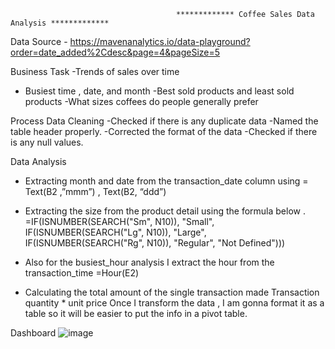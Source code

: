                                          ************* Coffee Sales Data Analysis *************

Data Source - https://mavenanalytics.io/data-playground?order=date_added%2Cdesc&page=4&pageSize=5

Business Task 
-Trends of sales over time 
- Busiest time , date, and month 
-Best sold products and least sold products
-What sizes coffees do people generally prefer

Process 
Data Cleaning 
-Checked if there is any duplicate data 
-Named the table header properly.
-Corrected the format of the data
-Checked if there is any null values. 

Data Analysis 
-	Extracting month and date from the  transaction_date column using 
= Text(B2 ,”mmm”) , Text(B2, “ddd”)

-	Extracting  the size from the product detail using the formula below .
=IF(ISNUMBER(SEARCH("Sm", N10)), "Small", IF(ISNUMBER(SEARCH("Lg", N10)), "Large", IF(ISNUMBER(SEARCH("Rg", N10)), "Regular", "Not Defined")))

-	Also for the busiest_hour analysis I extract the hour from the transaction_time 
=Hour(E2)
-	Calculating the total amount of the single transaction made
Transaction quantity * unit price 
Once I transform the data , I am gonna format it as a table so it will be easier to put the info in a pivot table. 


Dashboard
![image](https://github.com/Sambhav10/Data_Analyst_Portfolio/assets/85670420/761dafd6-d304-4ab9-a005-75fba5302a55)








  

